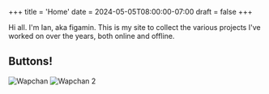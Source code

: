 +++
title = 'Home'
date = 2024-05-05T08:00:00-07:00
draft = false
+++

Hi all. I'm Ian, aka figamin. This is my site to collect the various projects I've worked on over the years, both online and offline.

## Buttons!

![Wapchan](/img/lum88x31.png)
![Wapchan 2 ](/img/wapchan88x31v2.gif)